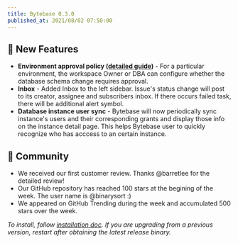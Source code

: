 ```yaml
---
title: Bytebase 0.3.0
published_at: 2021/08/02 07:50:00
---
```


## 🚀 New Features

- **Environment approval policy ([detailed guide](https://docs.bytebase.com/use-bytebase/approval-policy))** - For a particular environment, the workspace Owner or DBA can configure whether the database schema change requires approval.
- **Inbox** - Added Inbox to the left sidebar. Issue's status change will post to its creator, assignee and subscribers inbox. If there occurs failed task, there will be additional alert symbol.
- **Database instance user sync** - Bytebase will now periodically sync instance's users and their corresponding grants and display those info on the instance detail page. This helps Bytebase user to quickly recognize who has acccess to an certain instance.

## 🎠 Community

- We received our first customer review. Thanks @barretlee for the detailed review!
- Our GitHub repository has reached 100 stars at the begining of the week. The user name is @binarysort :)
- We appeared on GitHub Trending during the week and accumulated 500 stars over the week.

_To install, follow [installation doc](/docs/get-started/install/overview). If you are upgrading from a previous version, restart after obtaining the latest release binary._
